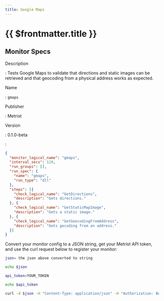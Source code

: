 ```yaml
---
title: Google Maps
---
```


# {{ $frontmatter.title }}

## Monitor Specs

Description

: Tests Google Maps to validate that directions and static images can be retrieved and that geocoding from a physical address works as expected.

Name

: `gmaps`

Publisher

: Metrist

Version

: 0.1.0-beta

: &nbsp;


<!--@include: /parts/_1.md-->


<!--@include: /parts/_2.md-->


<!--@include: /parts/_3.md-->





<!--@include: /parts/_4.md-->


```json
{
  "monitor_logical_name": "gmaps",
  "interval_secs": 120,
  "run_groups": [],
  "run_spec": {
    "name": "gmaps",
    "run_type": "dll"
  },
  "steps": [{
    "check_logical_name": "GetDirections",
    "description": "Gets directions."
  }, {
    "check_logical_name": "GetStaticMapImage",
    "description": "Gets a static image."
  }, {
    "check_logical_name": "GetGeocodingFromAddress",
    "description": "Gets gecoding from an address."
  }]
}
```




Convert your monitor config to a JSON string, get your Metrist API token, and use the curl request below to register your monitor:

```sh
json= the json above converted to string

echo $json

api_token=YOUR_TOKEN

echo $api_token

curl -d $json -H "Content-Type: application/json" -H "Authorization: Bearer $api_token" 'https://app.metrist.io/api/v0/monitor-config'

```

<!--@include: /parts/tips_api.md-->


<!--@include: /parts/_5.md-->


<!--@include: /parts/result.md-->